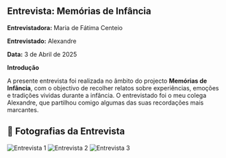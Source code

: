 

## Entrevista: Memórias de Infância  

**Entrevistadora:** Maria de Fátima Centeio

**Entrevistado:** Alexandre 

**Data:** 3 de Abril de 2025  

**Introdução**

A presente entrevista foi realizada no âmbito do projecto **Memórias de Infância**, com o objectivo de recolher relatos sobre experiências, emoções e tradições vividas durante a infância. O entrevistado foi o meu colega Alexandre, que partilhou comigo algumas das suas recordações mais marcantes.

## 📸 Fotografias da Entrevista

![Entrevista 1](https://github.com/fatimacenteio/Entrevista-Alexandre/blob/main/entrevista1.jpeg)
![Entrevista 2](https://github.com/fatimacenteio/Entrevista-Alexandre/blob/main/entrevista2.jpeg)
![Entrevista 3](https://github.com/fatimacenteio/Entrevista-Alexandre/blob/main/entrevista3.jpeg)



